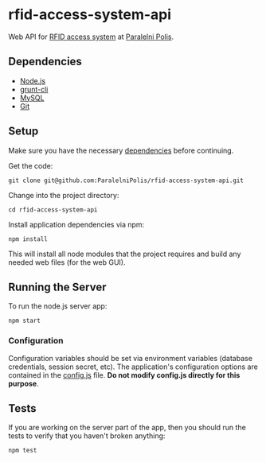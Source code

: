 # rfid-access-system-api

Web API for [RFID access system](https://github.com/ParalelniPolis/rfid-locks) at [Paralelni Polis](https://www.paralelnipolis.cz/).


## Dependencies

* [Node.js](https://nodejs.org/)
* [grunt-cli](http://gruntjs.com/using-the-cli)
* [MySQL](https://www.mysql.com/)
* [Git](https://git-scm.com/)


## Setup

Make sure you have the necessary [dependencies](#dependencies) before continuing. 

Get the code:
```
git clone git@github.com:ParalelniPolis/rfid-access-system-api.git
```

Change into the project directory:
```
cd rfid-access-system-api
```

Install application dependencies via npm:
```
npm install
```
This will install all node modules that the project requires and build any needed web files (for the web GUI).


## Running the Server

To run the node.js server app:
```
npm start
```


### Configuration

Configuration variables should be set via environment variables (database credentials, session secret, etc). The application's configuration options are contained in the [config.js](https://github.com/ParalelniPolis/rfid-access-system-api/blob/master/config.js) file. __Do not modify config.js directly for this purpose__.


## Tests

If you are working on the server part of the app, then you should run the tests to verify that you haven't broken anything:
```
npm test
```
